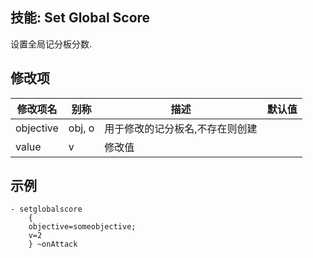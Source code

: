 技能: Set Global Score
--------------------------

设置全局记分板分数.

修改项
----------

| 修改项名 | 别称    | 描述                                                                                                    | 默认值 |
|-----------|------------|----------------------------------------------------------------------------------------------------------------|---------------|
| objective | obj, o  | 用于修改的记分板名,不存在则创建 |         |
| value     | v       | 修改值              
                                                                            
示例
----

    - setglobalscore
        {
        objective=someobjective;
        v=2
        } ~onAttack